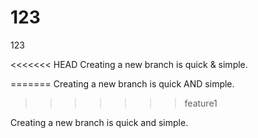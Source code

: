 # 123
123

<<<<<<< HEAD
Creating a new branch is quick & simple.

=======
Creating a new branch is quick AND simple.
>>>>>>> feature1

Creating a new branch is quick and simple.
